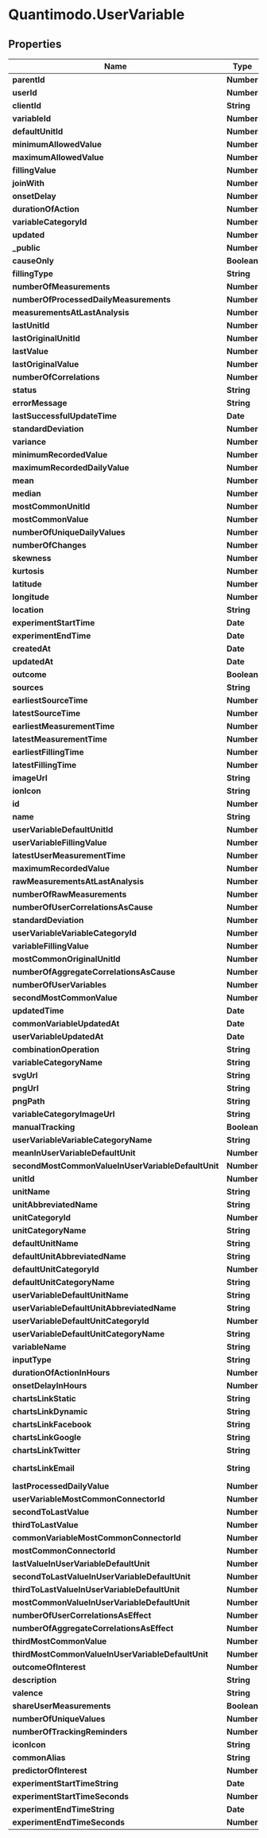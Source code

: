 # Quantimodo.UserVariable

## Properties
Name | Type | Description | Notes
------------ | ------------- | ------------- | -------------
**parentId** | **Number** | ID of the parent variable if this variable has any parent | [optional] 
**userId** | **Number** | User ID | [optional] 
**clientId** | **String** | clientId | [optional] 
**variableId** | **Number** | ID of variable | 
**defaultUnitId** | **Number** | ID of unit to use for this variable | [optional] 
**minimumAllowedValue** | **Number** | The minimum allowed value for measurements. While you can record a value below this minimum, it will be excluded from the correlation analysis. | [optional] 
**maximumAllowedValue** | **Number** | The maximum allowed value for measurements. While you can record a value above this maximum, it will be excluded from the correlation analysis. | [optional] 
**fillingValue** | **Number** | When it comes to analysis to determine the effects of this variable, knowing when it did not occur is as important as knowing when it did occur. For example, if you are tracking a medication, it is important to know when you did not take it, but you do not have to log zero values for all the days when you haven&#39;t taken it. Hence, you can specify a filling value (typically 0) to insert whenever data is missing. | [optional] 
**joinWith** | **Number** | The Variable this Variable should be joined with. If the variable is joined with some other variable then it is not shown to user in the list of variables | [optional] 
**onsetDelay** | **Number** | The amount of time in seconds that elapses after the predictor/stimulus event before the outcome as perceived by a self-tracker is known as the onset delay. For example, the onset delay between the time a person takes an aspirin (predictor/stimulus event) and the time a person perceives a change in their headache severity (outcome) is approximately 30 minutes. | [optional] 
**durationOfAction** | **Number** | The amount of time over which a predictor/stimulus event can exert an observable influence on an outcome variable value. For instance, aspirin (stimulus/predictor) typically decreases headache severity for approximately four hours (duration of action) following the onset delay. | [optional] 
**variableCategoryId** | **Number** | ID of variable category | [optional] 
**updated** | **Number** | updated | [optional] 
**_public** | **Number** | Is variable public | [optional] 
**causeOnly** | **Boolean** | A value of 1 indicates that this variable is generally a cause in a causal relationship.  An example of a causeOnly variable would be a variable such as Cloud Cover which would generally not be influenced by the behaviour of the user | [optional] 
**fillingType** | **String** | 0 -&gt; No filling, 1 -&gt; Use filling-value | [optional] 
**numberOfMeasurements** | **Number** | Number of measurements | [optional] 
**numberOfProcessedDailyMeasurements** | **Number** | Number of processed measurements | [optional] 
**measurementsAtLastAnalysis** | **Number** | Number of measurements at last analysis | [optional] 
**lastUnitId** | **Number** | ID of last Unit | [optional] 
**lastOriginalUnitId** | **Number** | ID of last original Unit | [optional] 
**lastValue** | **Number** | Last Value | [optional] 
**lastOriginalValue** | **Number** | Last original value which is stored | [optional] 
**numberOfCorrelations** | **Number** | Number of correlations for this variable | [optional] 
**status** | **String** | status | [optional] 
**errorMessage** | **String** | error_message | [optional] 
**lastSuccessfulUpdateTime** | **Date** | When this variable or its settings were last updated | [optional] 
**standardDeviation** | **Number** | Standard deviation | [optional] 
**variance** | **Number** | Variance | [optional] 
**minimumRecordedValue** | **Number** | Minimum recorded value of this variable | [optional] 
**maximumRecordedDailyValue** | **Number** | Maximum recorded daily value of this variable | [optional] 
**mean** | **Number** | Mean | [optional] 
**median** | **Number** | Median | [optional] 
**mostCommonUnitId** | **Number** | Most common Unit ID | [optional] 
**mostCommonValue** | **Number** | Most common value | [optional] 
**numberOfUniqueDailyValues** | **Number** | Number of unique daily values | [optional] 
**numberOfChanges** | **Number** | Number of changes | [optional] 
**skewness** | **Number** | Skewness | [optional] 
**kurtosis** | **Number** | Kurtosis | [optional] 
**latitude** | **Number** | Latitude | [optional] 
**longitude** | **Number** | Longitude | [optional] 
**location** | **String** | Location | [optional] 
**experimentStartTime** | **Date** | Earliest measurement start_time to be used in analysis. Use UTC ISO 8601 &#x60;YYYY-MM-DDThh:mm:ss&#x60;  datetime format | [optional] 
**experimentEndTime** | **Date** | Latest measurement start_time to be used in analysis. Use UTC ISO 8601 &#x60;YYYY-MM-DDThh:mm:ss&#x60;  datetime format | [optional] 
**createdAt** | **Date** | When the record was first created. Use UTC ISO 8601 &#x60;YYYY-MM-DDThh:mm:ss&#x60;  datetime format | [optional] 
**updatedAt** | **Date** | When the record in the database was last updated. Use UTC ISO 8601 &#x60;YYYY-MM-DDThh:mm:ss&#x60;  datetime format | [optional] 
**outcome** | **Boolean** | Outcome variables (those with &#x60;outcome&#x60; &#x3D;&#x3D; 1) are variables for which a human would generally want to identify the influencing factors. These include symptoms of illness, physique, mood, cognitive performance, etc.  Generally correlation calculations are only performed on outcome variables | [optional] 
**sources** | **String** | Comma-separated list of source names to limit variables to those sources | [optional] 
**earliestSourceTime** | **Number** | Earliest source time | [optional] 
**latestSourceTime** | **Number** | Latest source time | [optional] 
**earliestMeasurementTime** | **Number** | Earliest measurement time | [optional] 
**latestMeasurementTime** | **Number** | Latest measurement time | [optional] 
**earliestFillingTime** | **Number** | Earliest filling time | [optional] 
**latestFillingTime** | **Number** | Latest filling time | [optional] 
**imageUrl** | **String** |  | [optional] 
**ionIcon** | **String** |  | [optional] 
**id** | **Number** | Example: 95614 | [optional] 
**name** | **String** | Example: Trader Joes Bedtime Tea / Sleepytime Tea (any Brand) | [optional] 
**userVariableDefaultUnitId** | **Number** | Example: 23 | [optional] 
**userVariableFillingValue** | **Number** | Example: -1 | [optional] 
**latestUserMeasurementTime** | **Number** | Example: 1501383600 | [optional] 
**maximumRecordedValue** | **Number** | Example: 1 | [optional] 
**rawMeasurementsAtLastAnalysis** | **Number** | Example: 131 | [optional] 
**numberOfRawMeasurements** | **Number** | Example: 295 | [optional] 
**numberOfUserCorrelationsAsCause** | **Number** | Example: 115 | [optional] 
**standardDeviation** | **Number** | Example: 0.46483219855434 | [optional] 
**userVariableVariableCategoryId** | **Number** | Example: 13 | [optional] 
**variableFillingValue** | **Number** | Example: -1 | [optional] 
**mostCommonOriginalUnitId** | **Number** | Example: 23 | [optional] 
**numberOfAggregateCorrelationsAsCause** | **Number** | Example: 1 | [optional] 
**numberOfUserVariables** | **Number** | Example: 2 | [optional] 
**secondMostCommonValue** | **Number** | Example: 1 | [optional] 
**updatedTime** | **Date** | Example: 2017-07-30 14:58:26 | [optional] 
**commonVariableUpdatedAt** | **Date** | Example: 2017-02-07 23:43:39 | [optional] 
**userVariableUpdatedAt** | **Date** | Example: 2017-07-30 14:58:26 | [optional] 
**combinationOperation** | **String** | Example: MEAN | [optional] 
**variableCategoryName** | **String** | Example: Treatments | [optional] 
**svgUrl** | **String** | Example: https://app.quantimo.do/ionic/Modo/www/img/variable_categories/treatments.svg | [optional] 
**pngUrl** | **String** | Example: https://app.quantimo.do/ionic/Modo/www/img/variable_categories/treatments.png | [optional] 
**pngPath** | **String** | Example: img/variable_categories/treatments.png | [optional] 
**variableCategoryImageUrl** | **String** | Example: https://maxcdn.icons8.com/Color/PNG/96/Healthcare/pill-96.png | [optional] 
**manualTracking** | **Boolean** | Example: 1 | [optional] 
**userVariableVariableCategoryName** | **String** | Example: Treatments | [optional] 
**meanInUserVariableDefaultUnit** | **Number** | Example: 0.31159 | [optional] 
**secondMostCommonValueInUserVariableDefaultUnit** | **Number** | Example: 1 | [optional] 
**unitId** | **Number** | Example: 23 | [optional] 
**unitName** | **String** | Example: Count | [optional] 
**unitAbbreviatedName** | **String** | Example: count | [optional] 
**unitCategoryId** | **Number** | Example: 6 | [optional] 
**unitCategoryName** | **String** | Example: Miscellany | [optional] 
**defaultUnitName** | **String** | Example: Count | [optional] 
**defaultUnitAbbreviatedName** | **String** | Example: count | [optional] 
**defaultUnitCategoryId** | **Number** | Example: 6 | [optional] 
**defaultUnitCategoryName** | **String** | Example: Miscellany | [optional] 
**userVariableDefaultUnitName** | **String** | Example: Count | [optional] 
**userVariableDefaultUnitAbbreviatedName** | **String** | Example: count | [optional] 
**userVariableDefaultUnitCategoryId** | **Number** | Example: 6 | [optional] 
**userVariableDefaultUnitCategoryName** | **String** | Example: Miscellany | [optional] 
**variableName** | **String** | Example: Trader Joes Bedtime Tea / Sleepytime Tea (any Brand) | [optional] 
**inputType** | **String** | Example: value | [optional] 
**durationOfActionInHours** | **Number** | Example: 168 | [optional] 
**onsetDelayInHours** | **Number** | Example: 0.5 | [optional] 
**chartsLinkStatic** | **String** | Example: https://local.quantimo.do/api/v2/charts?variableName&#x3D;Trader%20Joes%20Bedtime%20Tea%20%2F%20Sleepytime%20Tea%20%28any%20Brand%29&amp;userId&#x3D;230&amp;pngUrl&#x3D;https%3A%2F%2Fapp.quantimo.do%2Fionic%2FModo%2Fwww%2Fimg%2Fvariable_categories%2Ftreatments.png | [optional] 
**chartsLinkDynamic** | **String** | Example: https://local.quantimo.do/ionic/Modo/www/#/app/charts/Trader%20Joes%20Bedtime%20Tea%20%2F%20Sleepytime%20Tea%20%28any%20Brand%29?variableName&#x3D;Trader%20Joes%20Bedtime%20Tea%20%2F%20Sleepytime%20Tea%20%28any%20Brand%29&amp;userId&#x3D;230&amp;pngUrl&#x3D;https%3A%2F%2Fapp.quantimo.do%2Fionic%2FModo%2Fwww%2Fimg%2Fvariable_categories%2Ftreatments.png | [optional] 
**chartsLinkFacebook** | **String** | Example: https://www.facebook.com/sharer/sharer.php?u&#x3D;https%3A%2F%2Flocal.quantimo.do%2Fapi%2Fv2%2Fcharts%3FvariableName%3DTrader%2520Joes%2520Bedtime%2520Tea%2520%252F%2520Sleepytime%2520Tea%2520%2528any%2520Brand%2529%26userId%3D230%26pngUrl%3Dhttps%253A%252F%252Fapp.quantimo.do%252Fionic%252FModo%252Fwww%252Fimg%252Fvariable_categories%252Ftreatments.png | [optional] 
**chartsLinkGoogle** | **String** | Example: https://plus.google.com/share?url&#x3D;https%3A%2F%2Flocal.quantimo.do%2Fapi%2Fv2%2Fcharts%3FvariableName%3DTrader%2520Joes%2520Bedtime%2520Tea%2520%252F%2520Sleepytime%2520Tea%2520%2528any%2520Brand%2529%26userId%3D230%26pngUrl%3Dhttps%253A%252F%252Fapp.quantimo.do%252Fionic%252FModo%252Fwww%252Fimg%252Fvariable_categories%252Ftreatments.png | [optional] 
**chartsLinkTwitter** | **String** | Example: https://twitter.com/home?status&#x3D;Check%20out%20my%20Trader%20Joes%20Bedtime%20Tea%20%2F%20Sleepytime%20Tea%20%28any%20Brand%29%20data%21%20https%3A%2F%2Flocal.quantimo.do%2Fapi%2Fv2%2Fcharts%3FvariableName%3DTrader%2520Joes%2520Bedtime%2520Tea%2520%252F%2520Sleepytime%2520Tea%2520%2528any%2520Brand%2529%26userId%3D230%26pngUrl%3Dhttps%253A%252F%252Fapp.quantimo.do%252Fionic%252FModo%252Fwww%252Fimg%252Fvariable_categories%252Ftreatments.png%20%40quantimodo | [optional] 
**chartsLinkEmail** | **String** | Example: mailto:?subject&#x3D;Check%20out%20my%20Trader%20Joes%20Bedtime%20Tea%20%2F%20Sleepytime%20Tea%20%28any%20Brand%29%20data%21&amp;body&#x3D;See%20my%20Trader%20Joes%20Bedtime%20Tea%20%2F%20Sleepytime%20Tea%20%28any%20Brand%29%20history%20at%20https%3A%2F%2Flocal.quantimo.do%2Fapi%2Fv2%2Fcharts%3FvariableName%3DTrader%2520Joes%2520Bedtime%2520Tea%2520%252F%2520Sleepytime%2520Tea%2520%2528any%2520Brand%2529%26userId%3D230%26pngUrl%3Dhttps%253A%252F%252Fapp.quantimo.do%252Fionic%252FModo%252Fwww%252Fimg%252Fvariable_categories%252Ftreatments.png%0A%0AHave%20a%20great%20day! | [optional] 
**lastProcessedDailyValue** | **Number** | Example: 500 | [optional] 
**userVariableMostCommonConnectorId** | **Number** | Example: 51 | [optional] 
**secondToLastValue** | **Number** | Example: 250 | [optional] 
**thirdToLastValue** | **Number** | Example: 250 | [optional] 
**commonVariableMostCommonConnectorId** | **Number** | Example: 51 | [optional] 
**mostCommonConnectorId** | **Number** | Example: 51 | [optional] 
**lastValueInUserVariableDefaultUnit** | **Number** | Example: 500 | [optional] 
**secondToLastValueInUserVariableDefaultUnit** | **Number** | Example: 250 | [optional] 
**thirdToLastValueInUserVariableDefaultUnit** | **Number** | Example: 250 | [optional] 
**mostCommonValueInUserVariableDefaultUnit** | **Number** | Example: 250 | [optional] 
**numberOfUserCorrelationsAsEffect** | **Number** | Example: 29014 | [optional] 
**numberOfAggregateCorrelationsAsEffect** | **Number** | Example: 310 | [optional] 
**thirdMostCommonValue** | **Number** | Example: 6 | [optional] 
**thirdMostCommonValueInUserVariableDefaultUnit** | **Number** | Example: 6 | [optional] 
**outcomeOfInterest** | **Number** | Example: 1 | [optional] 
**description** | **String** | Example: negative | [optional] 
**valence** | **String** | Example: negative | [optional] 
**shareUserMeasurements** | **Boolean** | Example: 1 | [optional] 
**numberOfUniqueValues** | **Number** | Example: 2 | [optional] 
**numberOfTrackingReminders** | **Number** | Example: 1 | [optional] 
**iconIcon** | **String** | Example: ion-sad-outline | [optional] 
**commonAlias** | **String** | Example: Anxiety / Nervousness | [optional] 
**predictorOfInterest** | **Number** | Example: 0 | [optional] 
**experimentStartTimeString** | **Date** | Example: 2010-03-23 01:31:42 | [optional] 
**experimentStartTimeSeconds** | **Number** | Example: 1269307902 | [optional] 
**experimentEndTimeString** | **Date** | Example: 2030-01-01 06:00:00 | [optional] 
**experimentEndTimeSeconds** | **Number** | Example: 1893477600 | [optional] 


